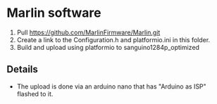 # Marlin software
1. Pull https://github.com/MarlinFirmware/Marlin.git
2. Create a link to the Configuration.h and platformio.ini in this folder.
3. Build and upload using platformio to sanguino1284p_optimized

## Details
- The upload is done via an arduino nano that has "Arduino as ISP" flashed to it.

